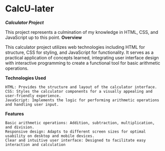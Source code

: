 # CalcU-later
***Calculator Project***

This project represents a culmination of my knowledge in HTML, CSS, and JavaScript up to this point.
**Overview**

This calculator project utilizes web technologies including HTML for structure, CSS for styling, and JavaScript for functionality. It serves as a practical application of concepts learned, integrating user interface design with interactive programming to create a functional tool for basic arithmetic operations.

**Technologies Used**

    HTML: Provides the structure and layout of the calculator interface.
    CSS: Styles the calculator components for a visually appealing and user-friendly experience.
    JavaScript: Implements the logic for performing arithmetic operations and handling user input.

**Features**

    Basic arithmetic operations: Addition, subtraction, multiplication, and division.
    Responsive design: Adapts to different screen sizes for optimal usability on desktop and mobile devices.
    Clear and intuitive user interface: Designed to facilitate easy interaction and calculation
